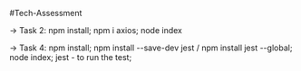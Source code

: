 #Tech-Assessment

-> Task 2: npm install; npm i axios; node index

-> Task 4: npm install; npm install --save-dev jest / npm install jest --global; node index; jest - to run the test;

